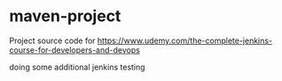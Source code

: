 # maven-project
Project source code for https://www.udemy.com/the-complete-jenkins-course-for-developers-and-devops

doing some additional jenkins testing
